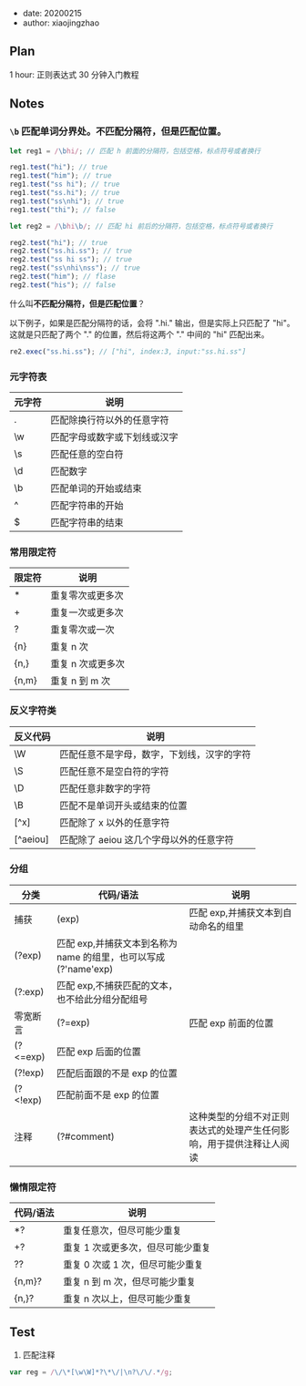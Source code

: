 - date: 20200215
- author: xiaojingzhao

## Plan

1 hour: 正则表达式 30 分钟入门教程

## Notes

### `\b` 匹配单词分界处。不匹配分隔符，但是匹配位置。

```js
let reg1 = /\bhi/; // 匹配 h 前面的分隔符，包括空格，标点符号或者换行

reg1.test("hi"); // true
reg1.test("him"); // true
reg1.test("ss hi"); // true
reg1.test("ss.hi"); // true
reg1.test("ss\nhi"); // true
reg1.test("thi"); // false

let reg2 = /\bhi\b/; // 匹配 hi 前后的分隔符，包括空格，标点符号或者换行

reg2.test("hi"); // true
reg2.test("ss.hi.ss"); // true
reg2.test("ss hi ss"); // true
reg2.test("ss\nhi\nss"); // true
reg2.test("him"); // flase
reg2.test("his"); // false
```

什么叫**不匹配分隔符，但是匹配位置**？

以下例子，如果是匹配分隔符的话，会将 ".hi." 输出，但是实际上只匹配了 "hi"。这就是只匹配了两个 "." 的位置，然后将这两个 "." 中间的 "hi" 匹配出来。

```js
re2.exec("ss.hi.ss"); // ["hi", index:3, input:"ss.hi.ss"]
```

### 元字符表

| 元字符 | 说明                         |
| ------ | ---------------------------- |
| .      | 匹配除换行符以外的任意字符   |
| \w     | 匹配字母或数字或下划线或汉字 |
| \s     | 匹配任意的空白符             |
| \d     | 匹配数字                     |
| \b     | 匹配单词的开始或结束         |
| ^      | 匹配字符串的开始             |
| \$     | 匹配字符串的结束             |

### 常用限定符

| 限定符 | 说明              |
| ------ | ----------------- |
| \*     | 重复零次或更多次  |
| +      | 重复一次或更多次  |
| ?      | 重复零次或一次    |
| {n}    | 重复 n 次         |
| {n,}   | 重复 n 次或更多次 |
| {n,m}  | 重复 n 到 m 次    |

### 反义字符类

| 反义代码 | 说明                                       |
| -------- | ------------------------------------------ |
| \W       | 匹配任意不是字母，数字，下划线，汉字的字符 |
| \S       | 匹配任意不是空白符的字符                   |
| \D       | 匹配任意非数字的字符                       |
| \B       | 匹配不是单词开头或结束的位置               |
| [^x]     | 匹配除了 x 以外的任意字符                  |
| [^aeiou] | 匹配除了 aeiou 这几个字母以外的任意字符    |

### 分组

| 分类         | 代码/语法                                                       | 说明                                                                 |
| ------------ | --------------------------------------------------------------- | -------------------------------------------------------------------- |
| 捕获         | (exp)                                                           | 匹配 exp,并捕获文本到自动命名的组里                                  |
| (?<name>exp) | 匹配 exp,并捕获文本到名称为 name 的组里，也可以写成(?'name'exp) |
| (?:exp)      | 匹配 exp,不捕获匹配的文本，也不给此分组分配组号                 |
| 零宽断言     | (?=exp)                                                         | 匹配 exp 前面的位置                                                  |
| (?<=exp)     | 匹配 exp 后面的位置                                             |
| (?!exp)      | 匹配后面跟的不是 exp 的位置                                     |
| (?<!exp)     | 匹配前面不是 exp 的位置                                         |
| 注释         | (?#comment)                                                     | 这种类型的分组不对正则表达式的处理产生任何影响，用于提供注释让人阅读 |

### 懒惰限定符

| 代码/语法 | 说明                              |
| --------- | --------------------------------- |
| \*?       | 重复任意次，但尽可能少重复        |
| +?        | 重复 1 次或更多次，但尽可能少重复 |
| ??        | 重复 0 次或 1 次，但尽可能少重复  |
| {n,m}?    | 重复 n 到 m 次，但尽可能少重复    |
| {n,}?     | 重复 n 次以上，但尽可能少重复     |

## Test

1. 匹配注释

```js
var reg = /\/\*[\w\W]*?\*\/|\n?\/\/.*/g;
```
